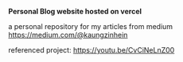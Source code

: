 **Personal Blog website hosted on vercel**

a personal repository for my articles from medium 
https://medium.com/@kaungzinhein

referenced project:
https://youtu.be/CvCiNeLnZ00

